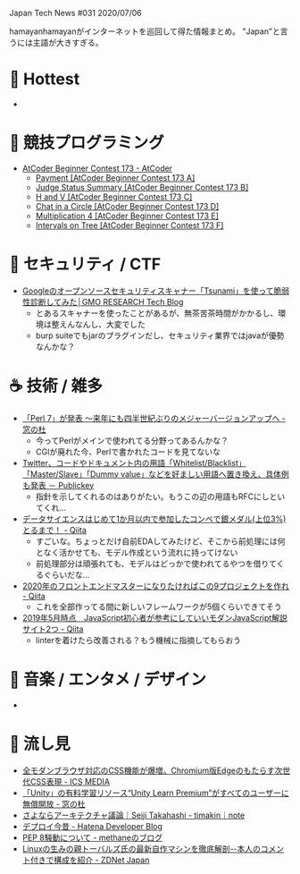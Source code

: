 Japan Tech News #031 2020/07/06

hamayanhamayanがインターネットを巡回して得た情報まとめ。
"Japan"と言うには主語が大きすぎる。

# 🎉 Hottest

- 

# 💪 競技プログラミング

- [AtCoder Beginner Contest 173 - AtCoder](https://atcoder.jp/contests/abc173)
    - [Payment [AtCoder Beginner Contest 173 A]](https://www.hamayanhamayan.com/entry/2020/07/05/235047)
    - [Judge Status Summary [AtCoder Beginner Contest 173 B]](https://www.hamayanhamayan.com/entry/2020/07/05/235209)
    - [H and V [AtCoder Beginner Contest 173 C]](https://www.hamayanhamayan.com/entry/2020/07/05/235310)
    - [Chat in a Circle [AtCoder Beginner Contest 173 D]](https://www.hamayanhamayan.com/entry/2020/07/05/235409)
    - [Multiplication 4 [AtCoder Beginner Contest 173 E]](https://www.hamayanhamayan.com/entry/2020/07/05/235507)
    - [Intervals on Tree [AtCoder Beginner Contest 173 F]](https://www.hamayanhamayan.com/entry/2020/07/05/235609)

# 👻 セキュリティ / CTF

- [Googleのオープンソースセキュリティスキャナー「Tsunami」を使って脆弱性診断してみた│GMO RESEARCH Tech Blog](https://gmor-sys.com/2020/07/02/tsunami-google/)
    - とあるスキャナーを使ったことがあるが、無茶苦茶時間がかかるし、環境は整えんなんし、大変でした
    - burp suiteでもjarのプラグインだし、セキュリティ業界ではjavaが優勢なんかな？

# ☕ 技術 / 雑多

- [「Perl 7」が発表 ～来年にも四半世紀ぶりのメジャーバージョンアップへ - 窓の杜](https://forest.watch.impress.co.jp/docs/news/1261315.html)
    - 今ってPerlがメインで使われてる分野ってあるんかな？
    - CGIが廃れた今、Perlで書かれたコードを見てないな
- [Twitter、コードやドキュメント内の用語「Whitelist/Blacklist」「Master/Slave」「Dummy value」などを好ましい用語へ置き換え、具体例も発表 － Publickey](https://www.publickey1.jp/blog/20/twitterwhitelistblacklistmasterslavedummy_value.html)
    - 指針を示してくれるのはありがたい。もうこの辺の用語もRFCにしといてくれ…
- [データサイエンスはじめて1か月以内で参加したコンペで銀メダル(上位3%)とるまで！ - Qiita](https://qiita.com/crinoid/items/7c20a813406d3fb08cac)
    - すごいな。ちょっとだけ自前EDAしてみたけど、そこから前処理には何となく活かせても、モデル作成という流れに持ってけない
    - 前処理部分は頑張れても、モデルはどっかで使われてるやつを借りてくるぐらいだな…
- [2020年のフロントエンドマスターになりたければこの9プロジェクトを作れ - Qiita](https://qiita.com/rana_kualu/items/915345b8f3f870cfe2aa?utm_content=buffer5338f&utm_medium=social&utm_source=facebook.com&utm_campaign=buffer)
    - これを全部作ってる間に新しいフレームワークが5個くらいできてそう
- [2019年5月時点　JavaScript初心者が参考にしていいモダンJavaScript解説サイト2つ - Qiita](https://qiita.com/fujineyuri/items/7dc05612345122b9072e?utm_content=buffer26930&utm_medium=social&utm_source=twitter.com&utm_campaign=buffer)
    - linterを着けたら改善される？もう機械に指摘してもらおう

# 🎵 音楽 / エンタメ / デザイン

- 

# 👀 流し見

- [全モダンブラウザ対応のCSS機能が爆増。Chromium版Edgeのもたらす次世代CSS表現 - ICS MEDIA](https://ics.media/entry/200604/)
- [「Unity」の有料学習リソース“Unity Learn Premium”がすべてのユーザーに無償開放 - 窓の杜](https://forest.watch.impress.co.jp/docs/news/1261690.html)
- [さよならアーキテクチャ議論｜Seiji Takahashi - timakin｜note](https://note.com/timakin/n/n02f6be6aa0bf)
- [デプロイ今昔 - Hatena Developer Blog](https://developer.hatenastaff.com/entry/2020/06/26/150300)
- [PEP 8騒動について - methaneのブログ](https://methane.hatenablog.jp/entry/2020/07/03/PEP_8%E9%A8%92%E5%8B%95%E3%81%AB%E3%81%A4%E3%81%84%E3%81%A6)
- [Linuxの生みの親トーバルズ氏の最新自作マシンを徹底解剖--本人のコメント付きで構成を紹介 - ZDNet Japan](https://japan.zdnet.com/article/35155153/)